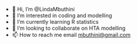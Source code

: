 - 👋 Hi, I’m @LindaMbuthini
- 👀 I’m interested in coding and modelling
- 🌱 I’m currently learning R statistics 
- 💞️ I’m looking to collaborate on HTA modelling
- 📫 How to reach me email mbuthini@gmail.com

<!---
LindaMbuthini/LindaMbuthini is a ✨ special ✨ repository because its `README.md` (this file) appears on your GitHub profile.
You can click the Preview link to take a look at your changes.
--->
